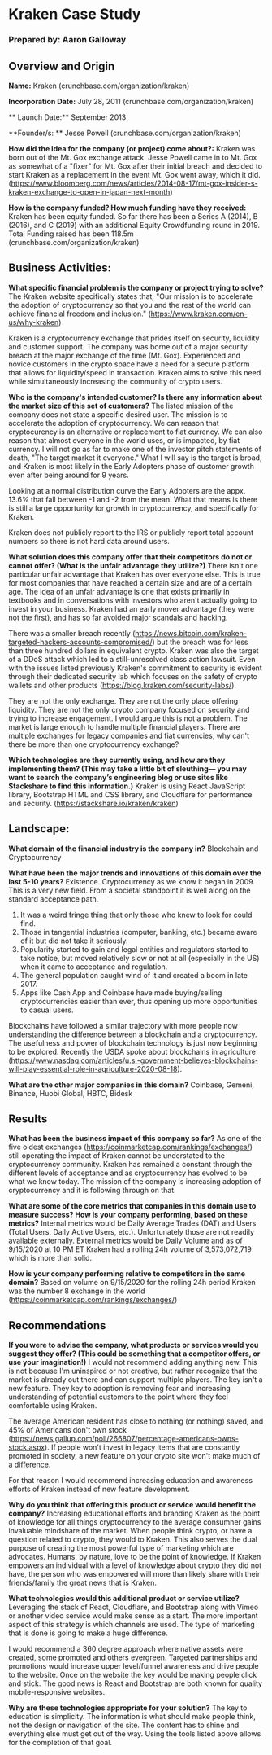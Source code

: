 # Kraken Case Study
### Prepared by: Aaron Galloway

## Overview and Origin

**Name:** 
Kraken (crunchbase.com/organization/kraken)

**Incorporation Date:**
July 28, 2011 (crunchbase.com/organization/kraken)

** Launch Date:** 
September 2013

**Founder/s: **
Jesse Powell (crunchbase.com/organization/kraken)

**How did the idea for the company (or project) come about?:** 
Kraken was born out of the Mt. Gox exchange attack. Jesse Powell came in to Mt. Gox as somewhat of a "fixer" for Mt. Gox after their initial breach and decided to start Kraken as a replacement in the event Mt. Gox went away, which it did. (https://www.bloomberg.com/news/articles/2014-08-17/mt-gox-insider-s-kraken-exchange-to-open-in-japan-next-month)

**How is the company funded? How much funding have they received:** 
Kraken has been equity funded. So far there has been a Series A (2014), B (2016), and C (2019) with an additional Equity Crowdfunding round in 2019. Total Funding raised has been 118.5m (crunchbase.com/organization/kraken)


## Business Activities:

**What specific financial problem is the company or project trying to solve?**
The Kraken website specifically states that, "Our mission is to accelerate the adoption of cryptocurrency so that you and the rest of the world can achieve financial freedom and inclusion." (https://www.kraken.com/en-us/why-kraken)

Kraken is a cryptocurrency exchange that prides itself on security, liquidity and customer support. The company was borne out of a major security breach at the major exchange of the time (Mt. Gox). Experienced and novice customers in the crypto space have a need for a secure platform that allows for liquidity/speed in transaction. Kraken aims to solve this need while simultaneously increasing the community of crypto users.

**Who is the company's intended customer?  Is there any information about the market size of this set of customers?**
The listed mission of the company does not state a specific desired user. The mission is to accelerate the adoption of cryptocurrency. We can reason that cryptocurency is an alternative or replacement to fiat currency. We can also reason that almost everyone in the world uses, or is impacted, by fiat currency. I will not go as far to make one of the investor pitch statements of death, "The target market it everyone." What I will say is the target is broad, and Kraken is most likely in the Early Adopters phase of customer growth even after being around for 9 years. 

Looking at a normal distribution curve the Early Adopters are the appx. 13.6% that fall between -1 and -2 from the mean. What that means is there is still a large opportunity for growth in cryptocurrency, and specifically for Kraken.

Kraken does not publicly report to the IRS or publicly report total account numbers so there is not hard data around users.

**What solution does this company offer that their competitors do not or cannot offer? (What is the unfair advantage they utilize?)**
There isn't one particular unfair advantage that Kraken has over everyone else. This is true for most companies that have reached a certain size and are of a certain age. The idea of an unfair advantage is one that exists primarily in textbooks and in conversations with investors who aren't actually going to invest in your business. Kraken had an early mover advantage (they were not the first), and has so far avoided major scandals and hacking. 

There was a smaller breach recently (https://news.bitcoin.com/kraken-targeted-hackers-accounts-compromised/) but the breach was for less than three hundred dollars in equivalent crypto. Kraken was also the target of a DDoS attack which led to a still-unresolved class action lawsuit. Even with the issues listed previously Kraken's commitment to security is evident through their dedicated security lab which focuses on the safety of crypto wallets and other products (https://blog.kraken.com/security-labs/).

They are not the only exchange. They are not the only place offering liquidity. They are not the only crypto company focused on security and trying to increase engagement. I would argue this is not a problem. The market is large enough to handle multiple financial players. There are multiple exchanges for legacy companies and fiat currencies, why can't there be more than one cryptocurrency exchange?

**Which technologies are they currently using, and how are they implementing them? (This may take a little bit of sleuthing–– you may want to search the company’s engineering blog or use sites like Stackshare to find this information.)**
Kraken is using React JavaScript library, Bootstrap HTML and CSS library, and Cloudflare for performance and security. (https://stackshare.io/kraken/kraken)


## Landscape:

**What domain of the financial industry is the company in?**
Blockchain and Cryptocurrency

**What have been the major trends and innovations of this domain over the last 5-10 years?**
Existence. Cryptocurrency as we know it began in 2009. This is a very new field. From a societal standpoint it is well along on the standard acceptance path. 
1. It was a weird fringe thing that only those who knew to look for could find.
2. Those in tangential industries (computer, banking, etc.) became aware of it but did not take it seriously.
3. Popularity started to gain and legal entities and regulators started to take notice, but moved relatively slow or not at all (especially in the US) when it came to acceptance and regulation.
4. The general population caught wind of it and created a boom in late 2017.
5. Apps like Cash App and Coinbase have made buying/selling cryptocurrencies easier than ever, thus opening up more opportunities to casual users.

Blockchains have followed a similar trajectory with more people now understanding the difference between a blockchain and a cryptocurrency. The usefulness and power of blockchain technology is just now beginning to be explored. Recently the USDA spoke about blockchains in agriculture (https://www.nasdaq.com/articles/u.s.-government-believes-blockchains-will-play-essential-role-in-agriculture-2020-08-18).

**What are the other major companies in this domain?**
Coinbase, Gemeni, Binance, Huobi Global, HBTC, Bidesk


## Results

**What has been the business impact of this company so far?**
As one of the five oldest exchanges (https://coinmarketcap.com/rankings/exchanges/) still operating the impact of Kraken cannot be understated to the cryptocurrency community. Kraken has remained a constant through the different levels of acceptance and as cryptocurrency has evolved to be what we know today. The mission of the company is increasing adoption of cryptocurrency and it is following through on that.

**What are some of the core metrics that companies in this domain use to measure success? How is your company performing, based on these metrics?**
Internal metrics would be Daily Average Trades (DAT) and Users (Total Users, Daily Active Users, etc.). Unfortunately those are not readily available externally. External metrics would be Daily Volume and as of 9/15/2020 at 10 PM ET Kraken had a rolling 24h volume of 3,573,072,719 which is more than solid.

**How is your company performing relative to competitors in the same domain?**
Based on volume on 9/15/2020 for the rolling 24h period Kraken was the number 8 exchange in the world (https://coinmarketcap.com/rankings/exchanges/)

## Recommendations

**If you were to advise the company, what products or services would you suggest they offer? (This could be something that a competitor offers, or use your imagination!)**
I would not recommend adding anything new. This is not because I'm uninspired or not creative, but rather recognize that the market is already out there and can support multiple players. The key isn't a new feature. They key to adoption is removing fear and increasing understanding of potential customers to the point where they feel comfortable using Kraken. 

The average American resident has close to nothing (or nothing) saved, and 45% of Americans don't own stock (https://news.gallup.com/poll/266807/percentage-americans-owns-stock.aspx). If people won't invest in legacy items that are constantly promoted in society, a new feature on your crypto site won't make much of a difference. 

For that reason I would recommend increasing education and awareness efforts of Kraken instead of new feature development.

**Why do you think that offering this product or service would benefit the company?**
Increasing educational efforts and branding Kraken as the point of knowledge for all things cryptocurrency to the average consumner gains invaluable mindshare of the market. When people think crypto, or have a question related to crypto, they would to Kraken. This also serves the dual purpose of creating the most powerful type of marketing which are advocates. Humans, by nature, love to be the point of knowledge. If Kraken empowers an individual with a level of knowledge about crypto they did not have, the person who was empowered will more than likely share with their friends/family the great news that is Kraken.

**What technologies would this additional product or service utilize?**
Leveraging the stack of React, Cloudflare, and Bootstrap along with Vimeo or another video service would make sense as a start. The more important aspect of this strategy is which channels are used. The type of marketing that is done is going to make a huge difference. 

I would recommend a 360 degree approach where native assets were created, some promoted and others evergreen. Targeted partnerships and promotions would increase upper level/funnel awareness and drive people to the website. Once on the website the key would be making people click and stick. The good news is React and Bootstrap are both known for quality mobile-responsive websites.

**Why are these technologies appropriate for your solution?**
The key to education is simplicity. The information is what should make people think, not the design or navigation of the site. The content has to shine and everything else must get out of the way. Using the tools listed above allows for the completion of that goal.
